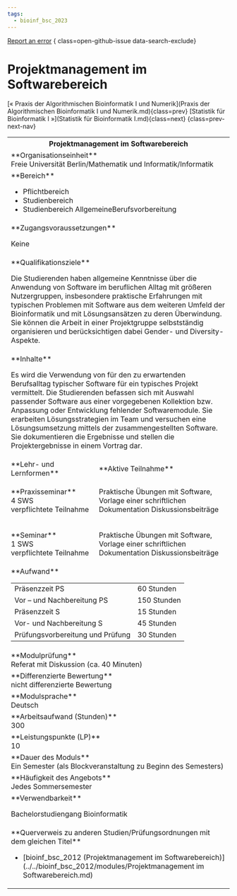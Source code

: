 ```yaml
---
tags:
  - bioinf_bsc_2023
---
```

[Report an error](https://github.com/SGSSGene/FUB-SUP/issues/new?title=Error%20in%20%22Projektmanagement%20im%20Softwarebereich%22&body=There%20seems%20to%20be%20an%20error%20in%20module%20%22Projektmanagement%20im%20Softwarebereich%22%2E%0A%0A%3CDescribe%20here%20a%20slightly%20more%20detailed%20description%20of%20what%20is%20wrong%3E&labels=bug)
{ class=open-github-issue data-search-exclude}

# Projektmanagement im Softwarebereich

[« Praxis der Algorithmischen Bioinformatik I und Numerik](Praxis der Algorithmischen Bioinformatik I und Numerik.md){class=prev}
[Statistik für Bioinformatik I »](Statistik für Bioinformatik I.md){class=next}
{class=prev-next-nav}

<table markdown id="moduledesc">
<tr markdown class="moduledesc_head"><th colspan="2">Projektmanagement im Softwarebereich </th></tr>
<tr markdown><td colspan="2">**Organisationseinheit**   <br>Freie Universität Berlin/Mathematik und Informatik/Informatik</td></tr>

<tr markdown><td colspan="2">**Bereich**<br>


- Pflichtbereich
- Studienbereich
- Studienbereich AllgemeineBerufsvorbereitung

</td></tr>

<tr markdown><td colspan="2">**Zugangsvoraussetzungen** <br>

Keine


</td></tr>
<tr markdown><td colspan="2">**Qualifikationsziele**    <br>

Die Studierenden haben allgemeine Kenntnisse über die Anwendung von Software
im beruflichen Alltag mit größeren Nutzergruppen, insbesondere praktische
Erfahrungen mit typischen Problemen mit Software aus dem weiteren Umfeld der
Bioinformatik und mit Lösungsansätzen zu deren Überwindung. Sie können die
Arbeit in einer Projektgruppe selbstständig organisieren und berücksichtigen
dabei Gender- und Diversity-Aspekte.


</td></tr>
<tr markdown><td colspan="2">**Inhalte**                <br>

Es wird die Verwendung von für den zu erwartenden Berufsalltag typischer
Software für ein typisches Projekt vermittelt. Die Studierenden befassen
sich mit Auswahl passender Software aus einer vorgegebenen Kollektion bzw.
Anpassung oder Entwicklung fehlender Softwaremodule. Sie erarbeiten
Lösungsstrategien im Team und versuchen eine Lösungsumsetzung mittels der
zusammengestellten Software. Sie dokumentieren die Ergebnisse und stellen
die Projektergebnisse in einem Vortrag dar.


</td></tr>

<tr markdown><td>**Lehr- und Lernformen**</td><td>**Aktive Teilnahme**</td></tr>
<tr markdown><td> **Praxisseminar** <br>4 SWS <br> verpflichtete Teilnahme</td><td>

Praktische Übungen mit Software, Vorlage einer schriftlichen Dokumentation
Diskussionsbeiträge
</td></tr>
<tr markdown><td> **Seminar** <br>1 SWS <br> verpflichtete Teilnahme</td><td>

Praktische Übungen mit Software, Vorlage einer schriftlichen Dokumentation
Diskussionsbeiträge
</td></tr>
<tr markdown><td colspan="2">**Aufwand**                <br>
<table class="aufwand_table">
<tr><td>Präsenzzeit PS</td><td>60 Stunden</td></tr>
<tr><td>Vor – und Nachbereitung PS</td><td>150 Stunden</td></tr>
<tr><td>Präsenzzeit S</td><td>15 Stunden</td></tr>
<tr><td>Vor- und Nachbereitung S</td><td>45 Stunden</td></tr>
<tr><td>Prüfungsvorbereitung und Prüfung</td><td>30 Stunden</td></tr>
</table>

</td></tr>
<tr markdown><td colspan="2">**Modulprüfung**             <br>Referat mit Diskussion (ca. 40 Minuten)


</td></tr>
<tr markdown><td colspan="2">**Differenzierte Bewertung** <br>nicht differenzierte Bewertung

</td></tr>
<tr markdown><td colspan="2">**Modulsprache**             <br>Deutsch</td></tr>
<tr markdown><td colspan="2">**Arbeitsaufwand (Stunden)** <br>300</td></tr>
<tr markdown><td colspan="2">**Leistungspunkte (LP)**     <br>10</td></tr>
<tr markdown><td colspan="2">**Dauer des Moduls**         <br>Ein Semester (als Blockveranstaltung zu Beginn des Semesters)</td></tr>
<tr markdown><td colspan="2">**Häufigkeit des Angebots**  <br>Jedes Sommersemester</td></tr>
<tr markdown><td colspan="2">**Verwendbarkeit**           <br>

Bachelorstudiengang Bioinformatik


</td></tr>

<tr markdown><td colspan="2">**Querverweis zu anderen Studien/Prüfungsordnungen mit dem gleichen Titel**<br>


- [bioinf_bsc_2012 (Projektmanagement im Softwarebereich)](../../bioinf_bsc_2012/modules/Projektmanagement im Softwarebereich.md)

</td></tr>

</table>
